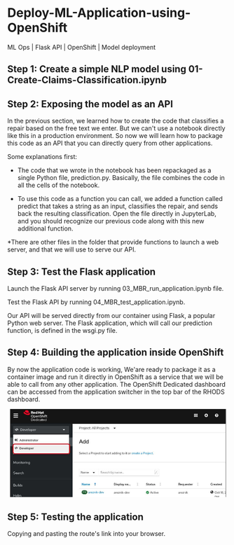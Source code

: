 # Deploy-ML-Application-using-OpenShift
ML Ops | Flask API | OpenShift | Model deployment 



## Step 1: Create a simple NLP model using  01-Create-Claims-Classification.ipynb

## Step 2: Exposing the model as an API

In the previous section, we learned how to create the code that classifies a repair based on the free text we enter. But we can't use a notebook directly like this in a production environment. So now we will learn how to package this code as an API that you can directly query from other applications.

Some explanations first:

* The code that we wrote in the notebook has been repackaged as a single Python file, prediction.py. Basically, the file combines the code in all the cells of the notebook.

* To use this code as a function you can call, we added a function called predict that takes a string as an input, classifies the repair, and sends back the resulting classification. Open the file directly in JupyterLab, and you should recognize our previous code along with this new additional function.

*There are other files in the folder that provide functions to launch a web server, and that we will use to serve our API.

## Step 3: Test the Flask application

Launch the Flask API server by running 03_MBR_run_application.ipynb file.  

Test the Flask API by running 04_MBR_test_application.ipynb.

Our API will be served directly from our container using Flask, a popular Python web server.  The Flask application, which will call our prediction function, is defined in the wsgi.py file.

## Step 4: Building the application inside OpenShift

By now the application code is working, We'are ready to package it as a container image and run it directly in OpenShift as a service that we will be able to call from any other application. The OpenShift Dedicated dashboard can be accessed from the application switcher in the top bar of the RHODS dashboard.

![test](https://github.com/JasonSCFu/Deploy-ML-Application-using-OpenShift/blob/main/Images/nlp_sandbox_figure_9.1.jpg)

## Step 5: Testing the application

Copying and pasting the route's link into your browser.


